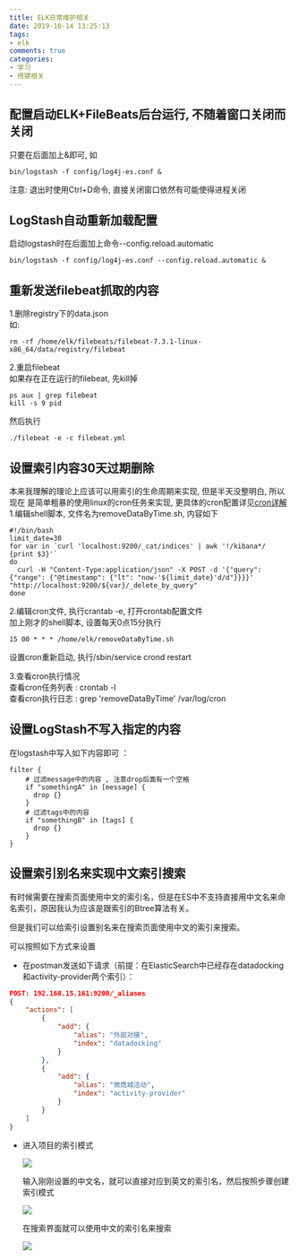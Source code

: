 ```yaml
---
title: ELK日常维护相关
date: 2019-10-14 13:25:13
tags: 
- elk
comments: true
categories: 
- 学习
- 搭建相关
---
```

## 配置启动ELK+FileBeats后台运行, 不随着窗口关闭而关闭  
只要在后面加上&即可, 如  
```shell
bin/logstash -f config/log4j-es.conf &
```
注意: 退出时使用Ctrl+D命令, 直接关闭窗口依然有可能使得进程关闭  

## LogStash自动重新加载配置  
启动logstash时在后面加上命令--config.reload.automatic  
```shell
bin/logstash -f config/log4j-es.conf --config.reload.automatic &
```

## 重新发送filebeat抓取的内容  
1.删除registry下的data.json  
如:  
```shell
rm -rf /home/elk/filebeats/filebeat-7.3.1-linux-x86_64/data/registry/filebeat
```
2.重启filebeat  
如果存在正在运行的filebeat, 先kill掉  
```shell
ps aux | grep filebeat  
kill -s 9 pid
```
然后执行  
```shell
./filebeat -e -c filebeat.yml
```
<!-- more -->
## 设置索引内容30天过期删除  
本来我理解的理论上应该可以用索引的生命周期来实现, 但是半天没整明白, 所以现在
是简单粗暴的使用linux的cron任务来实现, 更具体的cron配置详见[cron详解](https://blog.csdn.net/mengzuchao/article/details/81172305)  
1.编辑shell脚本, 文件名为removeDataByTime.sh, 内容如下  
```shell
#!/bin/bash
limit_date=30
for var in `curl 'localhost:9200/_cat/indices' | awk '!/kibana*/ {print $3}'`
do
  curl -H "Content-Type:application/json" -X POST -d '{"query": {"range": {"@timestamp": {"lt": "now-'${limit_date}'d/d"}}}}' "http://localhost:9200/${var}/_delete_by_query"
done
```
2.编辑cron文件, 执行crantab -e, 打开crontab配置文件  
加上刚才的shell脚本, 设置每天0点15分执行  
```shell
15 00 * * * /home/elk/removeDataByTime.sh
```
设置cron重新启动, 执行/sbin/service crond restart  

3.查看cron执行情况  
查看cron任务列表 : crontab -l  
查看cron执行日志 : grep 'removeDataByTime' /var/log/cron  

## 设置LogStash不写入指定的内容

在logstash中写入如下内容即可 ：

```shell
filter {
	# 过滤message中的内容 , 注意drop后面有一个空格
    if "somethingA" in [message] {
      drop {}
    }
    # 过滤tags中的内容
    if "somethingB" in [tags] {
      drop {}
    }
}
```



## 设置索引别名来实现中文索引搜索

有时候需要在搜索页面使用中文的索引名，但是在ES中不支持直接用中文名来命名索引，原因我认为应该是跟索引的Btree算法有关。

但是我们可以给索引设置别名来在搜索页面使用中文的索引来搜索。

可以按照如下方式来设置

- 在postman发送如下请求（前提：在ElasticSearch中已经存在datadocking和activity-provider两个索引）：

```json
POST: 192.168.15.161:9200/_aliases
{
    "actions": [
        {
            "add": {
                "alias": "外部对接",
                "index": "datadocking"
            }
        },
        {
            "add": {
                "alias": "微商城活动",
                "index": "activity-provider"
            }
        }
    ]
}
```

- 进入项目的索引模式

  ![](1.png)

  输入刚刚设置的中文名，就可以直接对应到英文的索引名，然后按照步骤创建索引模式

  ![](2.png)

  在搜索界面就可以使用中文的索引名来搜索

  ![](3.png)